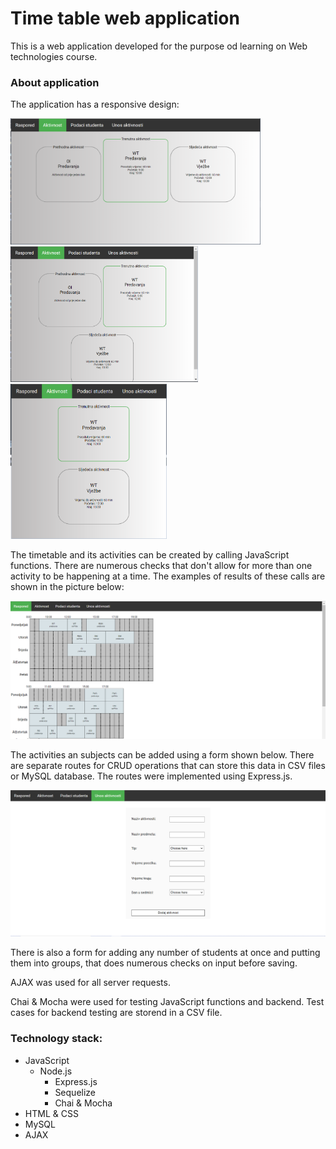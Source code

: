 # Time table web application

This is a web application developed for the purpose od learning on Web technologies course. 

### About application

The application has a responsive design:

<p float="left">
  <img src="respo1.PNG" alt="respo1" width="400"/> 
  <img src="respo2.PNG" alt="respo2" width="300"/> 
  <img src="respo3.PNG" alt="respo3" width="250"/> 
</p>  

The timetable and its activities can be created by calling JavaScript functions. There are numerous checks that don't allow for more than one activity to be happening at a time. The examples of results of these calls are shown in the picture below:   

<img src="timetable.PNG" alt="timetable" width="700"/> 

The activities an subjects can be added using a form shown below. There are separate routes for CRUD operations that can store this data in CSV files or MySQL database. The routes were implemented using Express.js. 
 
<img src="activityform.PNG" alt="activityform" width="700"/>  

There is also a form for adding any number of students at once and putting them into groups, that does numerous checks on input before saving.

AJAX was used for all server requests.

Chai & Mocha were used for testing JavaScript functions and backend. Test cases for backend testing are storend in a CSV file.  

### Technology stack:
* JavaScript
  * Node.js
    * Express.js
    * Sequelize
    * Chai & Mocha
* HTML & CSS
* MySQL
* AJAX

 
